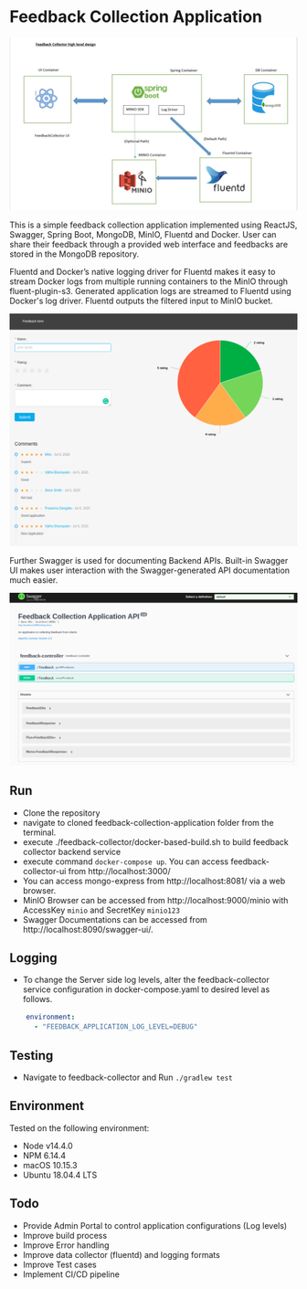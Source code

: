 # Feedback Collection Application

![Alt text](images/feedback.png?raw=true "Feedback Collection System Design")


This is a simple feedback collection application implemented using ReactJS, Swagger, Spring Boot, MongoDB, MinIO, Fluentd and Docker. User can share their feedback through a provided web interface
and feedbacks are stored in the MongoDB repository. 

Fluentd and Docker’s native logging driver for Fluentd makes it easy to stream Docker logs from multiple running containers to the MinIO through fluent-plugin-s3. Generated application logs are streamed to Fluentd using Docker's log driver. Fluentd outputs the filtered input to MinIO bucket.

![Alt text](images/ui.png?raw=true "Feedback Collector UI")

Further Swagger is used for documenting Backend APIs. Built-in Swagger UI makes user interaction with the Swagger-generated API documentation much easier.

![Alt text](images/swagger.png?raw=true "Swagger UI Backend Documentation")

## Run

- Clone the repository
- navigate to cloned feedback-collection-application folder from the terminal.
- execute ./feedback-collector/docker-based-build.sh to build feedback collector backend service
- execute command `docker-compose up`. You can access feedback-collector-ui from http://localhost:3000/
- You can access mongo-express from http://localhost:8081/ via a web browser.
- MinIO Browser can be accessed from http://localhost:9000/minio with AccessKey `minio` and SecretKey `minio123`
- Swagger Documentations can be accessed from http://localhost:8090/swagger-ui/.

## Logging

- To change the Server side log levels, alter the feedback-collector service configuration in docker-compose.yaml to desired level as follows.

```yaml 
    environment:
      - "FEEDBACK_APPLICATION_LOG_LEVEL=DEBUG"
```

## Testing

- Navigate to feedback-collector and  Run `./gradlew test` 

## Environment

Tested on the following environment:

- Node v14.4.0
- NPM 6.14.4
- macOS 10.15.3
- Ubuntu 18.04.4 LTS


## Todo
- Provide Admin Portal to control application configurations (Log levels)
- Improve build process
- Improve Error handling
- Improve data collector (fluentd) and logging formats
- Improve Test cases
- Implement CI/CD pipeline
